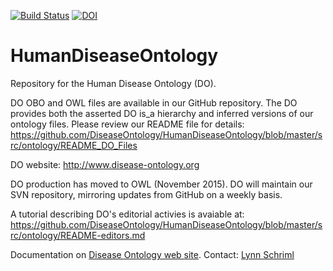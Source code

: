 [![Build Status](https://travis-ci.org/cmungall/HumanDiseaseOntology.svg?branch=master)](https://travis-ci.org/cmungall/HumanDiseaseOntology)
[![DOI](https://zenodo.org/badge/13996/cmungall/HumanDiseaseOntology.svg)](https://zenodo.org/badge/latestdoi/13996/cmungall/HumanDiseaseOntology)

# HumanDiseaseOntology
Repository for the Human Disease Ontology (DO).

DO OBO and OWL files are available in our GitHub repository. 
   The DO provides both the asserted DO is_a hierarchy and inferred versions of our 
   ontology files. Please review our README file for details: https://github.com/DiseaseOntology/HumanDiseaseOntology/blob/master/src/ontology/README_DO_Files

DO website: http://www.disease-ontology.org

DO production has moved to OWL (November 2015).
DO will maintain our SVN repository, 
mirroring updates from GitHub on a weekly basis. 

A tutorial describing DO's editorial activies is avaiable at: 
https://github.com/DiseaseOntology/HumanDiseaseOntology/blob/master/src/ontology/README-editors.md

Documentation on [Disease Ontology web site](http://disease-ontology.org).
Contact: [Lynn Schriml](mailto:lynn.schriml@gmail.com)
